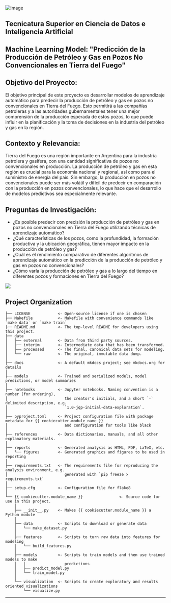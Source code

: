 ![image](https://github.com/JSuarez-Arg/Machine-Learning-Model/assets/143549136/0a9f62e9-2b2b-4cd4-8fcf-f4d4f3ad9ec4)
## Tecnicatura Superior en Ciencia de Datos e Inteligencia Artificial

## Machine Learning Model: "Predicción de la Producción de Petróleo y Gas en Pozos No Convencionales en Tierra del Fuego"
## Objetivo del Proyecto:
El objetivo principal de este proyecto es desarrollar modelos de aprendizaje automático para predecir la producción de petróleo y gas en pozos no convencionales en Tierra del Fuego. Esto permitirá a las compañías petroleras y a las autoridades gubernamentales tener una mejor comprensión de la producción esperada de estos pozos, lo que puede influir en la planificación y la toma de decisiones en la industria del petróleo y gas en la región.

## Contexto y Relevancia:
Tierra del Fuego es una región importante en Argentina para la industria petrolera y gasífera, con una cantidad significativa de pozos no convencionales en producción. La producción de petróleo y gas en esta región es crucial para la economía nacional y regional, así como para el suministro de energía del país. Sin embargo, la producción en pozos no convencionales puede ser más volátil y difícil de predecir en comparación con la producción en pozos convencionales, lo que hace que el desarrollo de modelos predictivos sea especialmente relevante.

## Preguntas de Investigación:
* ¿Es posible predecir con precisión la producción de petróleo y gas en pozos no convencionales en Tierra del Fuego utilizando técnicas de aprendizaje automático?
* ¿Qué características de los pozos, como la profundidad, la formación productiva y la ubicación geográfica, tienen mayor impacto en la producción de petróleo y gas?
* ¿Cuál es el rendimiento comparativo de diferentes algoritmos de aprendizaje automático en la predicción de la producción de petróleo y gas en pozos no convencionales?
* ¿Cómo varía la producción de petróleo y gas a lo largo del tiempo en diferentes pozos y formaciones en Tierra del Fuego?


<a target="_blank" href="https://cookiecutter-data-science.drivendata.org/">
    <img src="https://img.shields.io/badge/CCDS-Project%20template-328F97?logo=cookiecutter" />
</a>



## Project Organization

```
├── LICENSE            <- Open-source license if one is chosen
├── Makefile           <- Makefile with convenience commands like `make data` or `make train`
├── README.md          <- The top-level README for developers using this project.
├── data
│   ├── external       <- Data from third party sources.
│   ├── interim        <- Intermediate data that has been transformed.
│   ├── processed      <- The final, canonical data sets for modeling.
│   └── raw            <- The original, immutable data dump.
│
├── docs               <- A default mkdocs project; see mkdocs.org for details
│
├── models             <- Trained and serialized models, model predictions, or model summaries
│
├── notebooks          <- Jupyter notebooks. Naming convention is a number (for ordering),
│                         the creator's initials, and a short `-` delimited description, e.g.
│                         `1.0-jqp-initial-data-exploration`.
│
├── pyproject.toml     <- Project configuration file with package metadata for {{ cookiecutter.module_name }}
│                         and configuration for tools like black
│
├── references         <- Data dictionaries, manuals, and all other explanatory materials.
│
├── reports            <- Generated analysis as HTML, PDF, LaTeX, etc.
│   └── figures        <- Generated graphics and figures to be used in reporting
│
├── requirements.txt   <- The requirements file for reproducing the analysis environment, e.g.
│                         generated with `pip freeze > requirements.txt`
│
├── setup.cfg          <- Configuration file for flake8
│
└── {{ cookiecutter.module_name }}                <- Source code for use in this project.
    │
    ├── __init__.py    <- Makes {{ cookiecutter.module_name }} a Python module
    │
    ├── data           <- Scripts to download or generate data
    │   └── make_dataset.py
    │
    ├── features       <- Scripts to turn raw data into features for modeling
    │   └── build_features.py
    │
    ├── models         <- Scripts to train models and then use trained models to make
    │   │                 predictions
    │   ├── predict_model.py
    │   └── train_model.py
    │
    └── visualization  <- Scripts to create exploratory and results oriented visualizations
        └── visualize.py
```

--------

